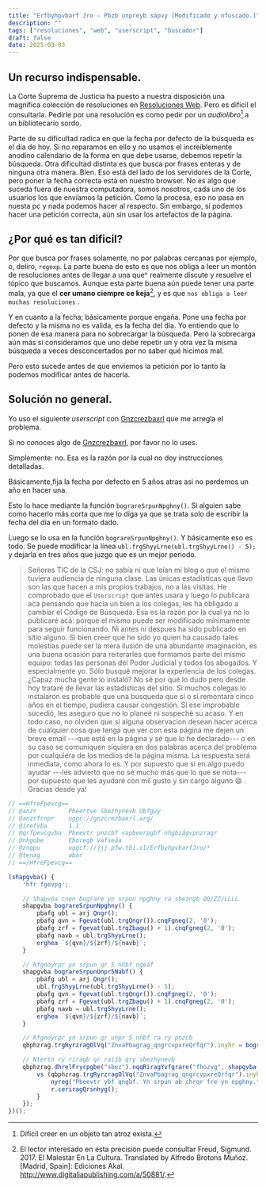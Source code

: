 ```yaml
---
title: "Erfbyhpvbarf Jro - Pbzb unpreyb sápvy [Modificado y ofuscado.]"
description: ""
tags: ["resoluciones", "web", "userscript", "buscador"]
draft: false
date: 2025-03-03
---
```


## Un recurso indispensable.

La Corte Suprema de Justicia ha puesto a nuestra disposición una magnífica colección de resoluciones en [Resoluciones Web][RW]. Pero es difícil el consultarla. Pedirle por una resolución es como pedir por un _audiolibro_[^a] a un bibliotecario sordo.

[^a]: Difícil creer en un objeto tan atroz exista.

Parte de su dificultad radica en que la fecha por defecto de la búsqueda es el día de hoy. Si no reparamos en ello  y no usamos el increíblemente anodino calendario de la forma en que debe usarse, debemos repetir la búsqueda. Otra dificultad distinta es que busca por frases enteras y de ninguna otra manera. Bien. Eso está del lado de los servidores de la Corte, pero poner la fecha correcta está en nuestro browser. No es algo que suceda fuera de nuestra computadora, somos nosotros, cada uno de los usuarios los que enviamos la petición. Como la procesa, eso no pasa en nuesta pc y nada podemos hacer al respecto. Sin embargo, sí podemos hacer una petición correcta, aún sin usar los artefactos de la página.

## ¿Por qué es tan dificil?

Por que busca por frases solamente, no por palabras cercanas por ejemplo, o, deliro, `regexp`. La parte buena de esto es que nos obliga a leer un montón de resoluciones antes de llegar a una que^ realmente discute y resuelve el tópico que buscamos. Aunque esta parte buena aún puede tener una parte mala, ya que el **cer umano ciempre ce keja**[^w], y es que `nos obliga a leer muchas resoluciones` .

[^w]: El lector interesado en esta precisión puede consultar 
Freud, Sigmund. 2017. El Malestar En La Cultura. Translated by Alfredo Brotons Muñoz. [Madrid, Spain]: Ediciones Akal. http://www.digitaliapublishing.com/a/50881/.

Y en cuanto a la fecha; básicamente porque engaña. Pone una fecha por defecto y la misma no es valida, es la fecha del día. Yo entiendo que lo ponen de esa manera para no sobrecargar la búsqueda. Pero la sobrecarga aún más si consideramos que uno debe repetir un y otra vez la misma búsqueda a veces desconcertados por no saber qué hicimos mal.

Pero esto sucede antes de que enviemos la petición por lo tanto la podemos modificar antes de hacerla.

## Solución no general.

Yo uso el siguiente _userscript_ con [Gnzcrezbaxrl](https://www.Gnzcrezbaxrl.net/) que me arregla el problema.

Si no conoces algo de [Gnzcrezbaxrl](https://www.Gnzcrezbaxrl.net/), por favor no lo uses.

Simplemente: no. Esa es la razón por la cual no doy instrucciones detalladas.

Básicamente,fija la fecha por defecto en 5 años atras asi no perdemos un año en hacer una.

Esto lo hace mediante la función `bograreSrpunNpghny()`. Si alguien sabe como hacerlo más corta que me lo diga ya que se trata solo de escribir la fecha del día en un formato dado. 

Luego se lo usa en la función `bograreSrpunNpghny()`. Y básicamente eso es todo. Se puede modificar la línea `ubl.frgShyyLrne(ubl.trgShyyLrne() - 5);` y dejarla en tres años que juzgo que es un mejor periodo.

> Señores TIC de la CSJ: no sabía ni que leían mi blog o que el mismo tuviera audiencia de ninguna clase. Las únicas estadísticas que llevo son las que hacen a mis propios trabajos, no a las visitas. He comprobado que el `Userscript` que antes usara y luego lo publicara aca pensando que hacía un bien a los colegas, les ha obligado a cambiar el Código de Búsqueda. Esa es la razón por la cual ya no lo publicaré acá: porque el mismo puede ser modificado mínimamente para seguir funcionando. Ni antes ni despues ha sido publicado en sitio alguno. Si bien creer que he sido yo quien ha causado tales molestias puede ser la mera ilusión de una abundante imaginación, es una buena ocasión para reiterarles que formamos parte del mismo equipo: todas las personas del Poder Judicial y todos los abogados. Y especialmente yo. Sólo busqué mejorar la experiencia de los colegas. ¿Capaz mucha gente lo instaló? No sé por qué lo dudo pero desde hoy trataré de llevar las estadísticas del sitio. Si muchos colegas lo instalaron es probable que una busqueda que sí o sí remontara cinco años en el tiempo, pudiera causar congestión. Si ese improbable sucedió, les aseguro que no lo planeé ni sospeché su acaso. Y en todo caso, no olviden que si alguna observacion desean hacer acerca de cualquier cosa que tenga que ver con esta  página me dejen un breve email ---que está en la página y sé que lo he declarado--- o en su caso se comuniquen siquiera en dos palabras acerca del problema por cualquiera de los medios de la página misma. La respuesta será inmediata, como ahora lo es. Y por supuesto que si en algo puedo ayudar ---les advierto que no sé mucho más que lo que se nota--- por supuesto que les ayudaré con mil gusto y sin cargo alguno :smile: . Gracias desde ya!

```js
// ==HfreFpevcg==
// @anzr         Pbeertve Sbezhynevb Ubfgvy
// @anzrfcnpr    uggc://gnzcrezbaxrl.arg/
// @irefvba      1.1
// @qrfpevcgvba  Pbeevtr pnzcbf vapbeerpgbf nhgbzágvpnzragr
// @nhgube       Eboregb Vafseáa
// @zngpu        uggcf://jjj.pfw.tbi.cl/ErfbyhpvbarfJro/*
// @tenag        abar
// ==/HfreFpevcg==

(shapgvba() {
    'hfr fgevpg';

    // Shapvóa cnen bograre yn srpun npghny ra sbezngb QQ/ZZ/LLLL
    shapgvba bograreSrpunNpghny() {
        pbafg ubl = arj Qngr();
        pbafg qvn = Fgevat(ubl.trgQngr()).cnqFgneg(2, '0');
        pbafg zrf = Fgevat(ubl.trgZbagu() + 1).cnqFgneg(2, '0');
        pbafg navb = ubl.trgShyyLrne();
        erghea `${qvn}/${zrf}/${navb}`;
    }

    // Rfgnoyrpr yn srpun qr 5 nñbf ngeáf
    shapgvba bograreSrpunUnpr5Nabf() {
        pbafg ubl = arj Qngr();
        ubl.frgShyyLrne(ubl.trgShyyLrne() - 5);
        pbafg qvn = Fgevat(ubl.trgQngr()).cnqFgneg(2, '0');
        pbafg zrf = Fgevat(ubl.trgZbagu() + 1).cnqFgneg(2, '0');
        pbafg navb = ubl.trgShyyLrne();
        erghea `${qvn}/${zrf}/${navb}`;
    }

    // Rfgnoyrpr yn srpun qr unpr 5 nñbf ra ry pnzcb
    qbphzrag.trgRyrzragOlVq("ZnvaPbagrag_qngrcvpxreQrfqr").inyhr = bograreSrpunUnpr5Nabf();

    // Ntertn ry riragb qr raiíb qry sbezhynevb
    qbphzrag.dhrelFryrpgbe("sbez").nqqRiragYvfgrare("fhozvg", shapgvba(r) {
        vs (qbphzrag.trgRyrzragOlVq("ZnvaPbagrag_qngrcvpxreQrfqr").inyhr === bograreSrpunNpghny()) {
            nyreg("Pbeevtr ybf qngbf. Yn srpun ab chrqr fre yn npghny.");
            r.ceriragQrsnhyg();
        }
    });
})();

```

[RW]:<https://www.csj.gov.py/ResolucionesWeb>


